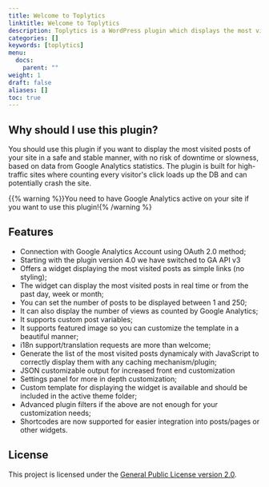 ```yaml
---
title: Welcome to Toplytics
linktitle: Welcome to Toplytics
description: Toplytics is a WordPress plugin which displays the most visited posts as a widget using data extracted from Google Analytics. It is designed to work with high-traffic sites and all types of caching.
categories: []
keywords: [toplytics]
menu:
  docs:
    parent: ""
weight: 1
draft: false
aliases: []
toc: true
---
```


## Why should I use this plugin?
You should use this plugin if you want to display the most visited posts of your site in a safe and stable manner, with no risk of downtime or slowness, based on data from Google Analytics statistics. The plugin is built for high-traffic sites where counting every visitor's click loads up the DB and can potentially crash the site.

{{% warning %}}You need to have Google Analytics active on your site if you want to use this plugin!{% /warning %}

## Features
- Connection with Google Analytics Account using OAuth 2.0 method;
- Starting with the plugin version 4.0 we have switched to GA API v3
- Offers a widget displaying the most visited posts as simple links (no styling);
- The widget can display the most visited posts in real time or from the past day, week or month;
- You can set the number of posts to be displayed between 1 and 250;
- It can also display the number of views as counted by Google Analytics;
- It supports custom post variables;
- It supports featured image so you can customize the template in a beautiful manner;
- i18n support/translation requests are more than welcome;
- Generate the list of the most visited posts dynamicaly with JavaScript to correctly display them with any caching mechanism/plugin;
- JSON customizable output for increased front end customization
- Settings panel for more in depth customization;
- Custom template for displaying the widget is available and should be included in the active theme folder;
- Advanced plugin filters if the above are not enough for your customization needs;
- Shortcodes are now supported for easier integration into posts/pages or other widgets.

## License
This project is licensed under the [General Public License version 2.0](http://www.gnu.org/licenses/gpl-2.0.html).
